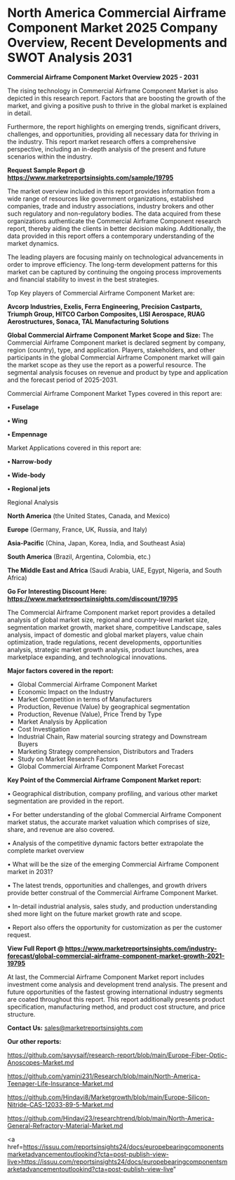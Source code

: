 # North America Commercial Airframe Component Market 2025 Company Overview, Recent Developments and SWOT Analysis 2031

<Strong> Commercial Airframe Component Market Overview 2025 - 2031</strong>

The rising technology in Commercial Airframe Component Market is also depicted in this research report. Factors that are boosting the growth of the market, and giving a positive push to thrive in the global market is explained in detail.

Furthermore, the report highlights on emerging trends, significant drivers, challenges, and opportunities, providing all necessary data for thriving in the industry. This report market research offers a comprehensive perspective, including an in-depth analysis of the present and future scenarios within the industry.

<strong>Request Sample Report @ <a href=https://www.marketreportsinsights.com/sample/19795>https://www.marketreportsinsights.com/sample/19795</a></strong>

The market overview included in this report provides information from a wide range of resources like government organizations, established companies, trade and industry associations, industry brokers and other such regulatory and non-regulatory bodies. The data acquired from these organizations authenticate the Commercial Airframe Component research report, thereby aiding the clients in better decision making. Additionally, the data provided in this report offers a contemporary understanding of the market dynamics.

The leading players are focusing mainly on technological advancements in order to improve efficiency. The long-term development patterns for this market can be captured by continuing the ongoing process improvements and financial stability to invest in the best strategies.

Top Key players of Commercial Airframe Component Market are:

<strong>Avcorp Industries, Exelis, Ferra Engineering, Precision Castparts, Triumph Group, HITCO Carbon Composites, LISI Aerospace, RUAG Aerostructures, Sonaca, TAL Manufacturing Solutions</strong>

<strong><b>Global Commercial Airframe Component Market Scope and Size:</b></strong>
The Commercial Airframe Component market is declared segment by company, region (country), type, and application. Players, stakeholders, and other participants in the global Commercial Airframe Component market will gain the market scope as they use the report as a powerful resource. The segmental analysis focuses on revenue and product by type and application and the forecast period of 2025-2031.

Commercial Airframe Component Market Types covered in this report are:

<strong>• Fuselage

• Wing

• Empennage</strong>

Market Applications covered in this report are:

<strong>• Narrow-body

• Wide-body

• Regional jets</strong> 

Regional Analysis

<strong>North America</strong> (the United States, Canada, and Mexico)

<strong>Europe</strong> (Germany, France, UK, Russia, and Italy)

<strong>Asia-Pacific</strong> (China, Japan, Korea, India, and Southeast Asia)

<strong>South America</strong> (Brazil, Argentina, Colombia, etc.)

<strong>The Middle East and Africa</strong> (Saudi Arabia, UAE, Egypt, Nigeria, and South Africa)

<strong>Go For Interesting Discount Here: <a href=https://www.marketreportsinsights.com/discount/19795>https://www.marketreportsinsights.com/discount/19795</a></strong>

The Commercial Airframe Component market report provides a detailed analysis of global market size, regional and country-level market size, segmentation market growth, market share, competitive Landscape, sales analysis, impact of domestic and global market players, value chain optimization, trade regulations, recent developments, opportunities analysis, strategic market growth analysis, product launches, area marketplace expanding, and technological innovations.

<strong><b>Major factors covered in the report:</b></strong>
<ul>
  <li>Global Commercial Airframe Component Market </li>
  <li>Economic Impact on the Industry</li>
  <li>Market Competition in terms of Manufacturers</li>
  <li>Production, Revenue (Value) by geographical segmentation</li>
  <li>Production, Revenue (Value), Price Trend by Type</li>
  <li>Market Analysis by Application</li>
  <li>Cost Investigation</li>
  <li>Industrial Chain, Raw material sourcing strategy and Downstream Buyers</li>
  <li>Marketing Strategy comprehension, Distributors and Traders</li>
  <li>Study on Market Research Factors</li>
  <li>Global Commercial Airframe Component Market Forecast</li>
</ul>

<strong><b>Key Point of the Commercial Airframe Component Market report:</b></strong>

• Geographical distribution, company profiling, and various other market segmentation are provided in the report.

• For better understanding of the global Commercial Airframe Component market status, the accurate market valuation which comprises of size, share, and revenue are also covered.

• Analysis of the competitive dynamic factors better extrapolate the complete market overview

• What will be the size of the emerging Commercial Airframe Component market in 2031?

• The latest trends, opportunities and challenges, and growth drivers provide better construal of the Commercial Airframe Component Market.

• In-detail industrial analysis, sales study, and production understanding shed more light on the future market growth rate and scope.

• Report also offers the opportunity for customization as per the customer request.

<strong><b>View Full Report @ <a href=https://www.marketreportsinsights.com/industry-forecast/global-commercial-airframe-component-market-growth-2021-19795>https://www.marketreportsinsights.com/industry-forecast/global-commercial-airframe-component-market-growth-2021-19795</a></b></strong>


At last, the Commercial Airframe Component Market report includes investment come analysis and development trend analysis. The present and future opportunities of the fastest growing international industry segments are coated throughout this report. This report additionally presents product specification, manufacturing method, and product cost structure, and price structure.

<strong>Contact Us:</strong>
sales@marketreportsinsights.com

<strong>Our other reports:</strong>

<a href=https://github.com/sayysaif/research-report/blob/main/Europe-Fiber-Optic-Anoscopes-Market.md>https://github.com/sayysaif/research-report/blob/main/Europe-Fiber-Optic-Anoscopes-Market.md</a>

<a href=https://github.com/yamini231/Research/blob/main/North-America-Teenager-Life-Insurance-Market.md>https://github.com/yamini231/Research/blob/main/North-America-Teenager-Life-Insurance-Market.md</a>

<a href=https://github.com/Hindavi8/Marketgrowth/blob/main/Europe-Silicon-Nitride-CAS-12033-89-5-Market.md>https://github.com/Hindavi8/Marketgrowth/blob/main/Europe-Silicon-Nitride-CAS-12033-89-5-Market.md</a>

<a href=https://github.com/Hindavi23/researchtrend/blob/main/North-America-General-Refractory-Material-Market.md>https://github.com/Hindavi23/researchtrend/blob/main/North-America-General-Refractory-Material-Market.md</a>

<a href=https://issuu.com/reportsinsights24/docs/europebearingcomponentsmarketadvancementoutlookind?cta=post-publish-view-live>https://issuu.com/reportsinsights24/docs/europebearingcomponentsmarketadvancementoutlookind?cta=post-publish-view-live</a>"
